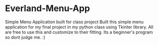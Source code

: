 # Everland-Menu-App
Simple Menu Application built for class project
Built this simple menu application for my final project in my python class using Tkinter library. 
All are free to use this and customize to their fitting.
Its a beginner's program so dont judge me. :)
